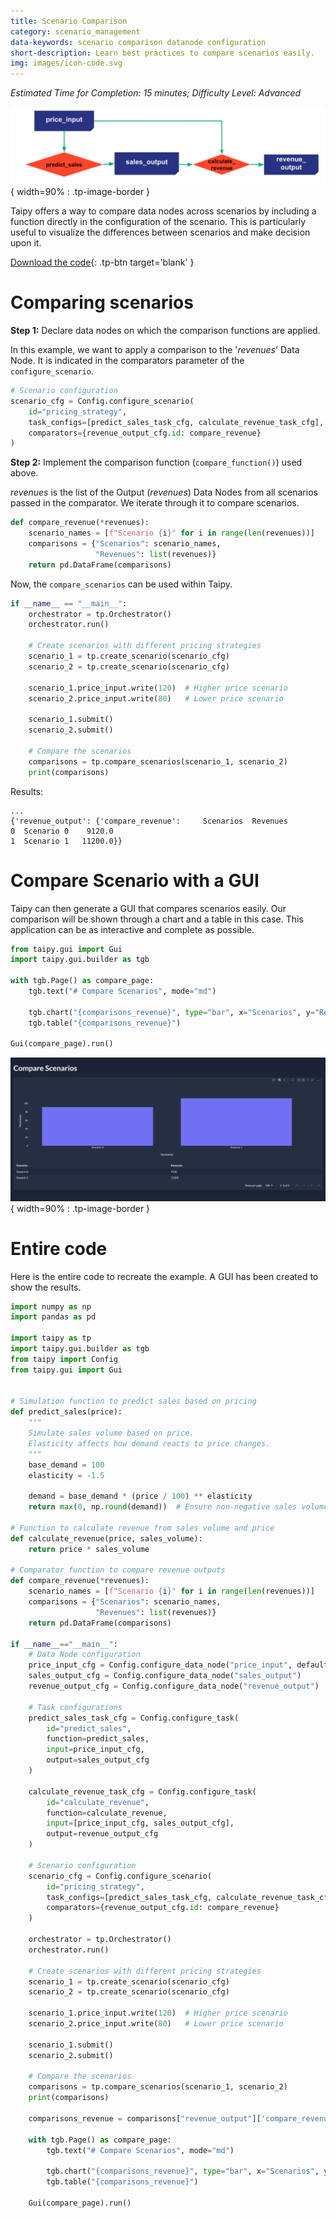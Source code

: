 ```yaml
---
title: Scenario Comparison
category: scenario_management
data-keywords: scenario comparison datanode configuration
short-description: Learn best practices to compare scenarios easily.
img: images/icon-code.svg
---
```


*Estimated Time for Completion: 15 minutes; Difficulty Level: Advanced*

![Configuration](images/config.svg){ width=90% : .tp-image-border }

Taipy offers a way to compare data nodes across scenarios by including a function directly in the
configuration of the scenario. This is particularly useful to visualize the differences between
scenarios and make decision upon it.

[Download the code](./src/scenario_comparison.py){: .tp-btn target='blank' }

# Comparing scenarios

**Step 1:** Declare data nodes on which the comparison functions are applied.

In this example, we want to apply a comparison to the '_revenues_' Data Node. It is indicated in
the comparators parameter of the `configure_scenario`.

```python
# Scenario configuration
scenario_cfg = Config.configure_scenario(
    id="pricing_strategy",
    task_configs=[predict_sales_task_cfg, calculate_revenue_task_cfg],
    comparators={revenue_output_cfg.id: compare_revenue}
)
```

**Step 2:** Implement the comparison function (`compare_function()`) used above.

_revenues_ is the list of the Output (*revenues*) Data Nodes from all scenarios passed in
the comparator. We iterate through it to compare scenarios.

```python
def compare_revenue(*revenues):
    scenario_names = [f"Scenario {i}" for i in range(len(revenues))]
    comparisons = {"Scenarios": scenario_names,
                   "Revenues": list(revenues)}
    return pd.DataFrame(comparisons)
```

Now, the `compare_scenarios` can be used within Taipy.

```python
if __name__ == "__main__":
    orchestrator = tp.Orchestrator()
    orchestrator.run()

    # Create scenarios with different pricing strategies
    scenario_1 = tp.create_scenario(scenario_cfg)
    scenario_2 = tp.create_scenario(scenario_cfg)

    scenario_1.price_input.write(120)  # Higher price scenario
    scenario_2.price_input.write(80)   # Lower price scenario

    scenario_1.submit()
    scenario_2.submit()

    # Compare the scenarios
    comparisons = tp.compare_scenarios(scenario_1, scenario_2)
    print(comparisons)
```

Results:

```
...
{'revenue_output': {'compare_revenue':     Scenarios  Revenues
0  Scenario 0    9120.0
1  Scenario 1   11200.0}}
```

# Compare Scenario with a GUI

Taipy can then generate a GUI that compares scenarios easily. Our comparison will be shown through
a chart and a table in this case. This application can be as interactive and complete as possible.

```python
from taipy.gui import Gui
import taipy.gui.builder as tgb

with tgb.Page() as compare_page:
    tgb.text("# Compare Scenarios", mode="md")

    tgb.chart("{comparisons_revenue}", type="bar", x="Scenarios", y="Revenues")
    tgb.table("{comparisons_revenue}")

Gui(compare_page).run()
```

![Comparison GUI](images/comparison.png){ width=90% : .tp-image-border }

# Entire code

Here is the entire code to recreate the example. A GUI has been created to show the results.

```python
import numpy as np
import pandas as pd

import taipy as tp
import taipy.gui.builder as tgb
from taipy import Config
from taipy.gui import Gui


# Simulation function to predict sales based on pricing
def predict_sales(price):
    """
    Simulate sales volume based on price.
    Elasticity affects how demand reacts to price changes.
    """
    base_demand = 100
    elasticity = -1.5

    demand = base_demand * (price / 100) ** elasticity
    return max(0, np.round(demand))  # Ensure non-negative sales volume

# Function to calculate revenue from sales volume and price
def calculate_revenue(price, sales_volume):
    return price * sales_volume

# Comparator function to compare revenue outputs
def compare_revenue(*revenues):
    scenario_names = [f"Scenario {i}" for i in range(len(revenues))]
    comparisons = {"Scenarios": scenario_names,
                   "Revenues": list(revenues)}
    return pd.DataFrame(comparisons)

if __name__=="__main__":
    # Data Node configuration
    price_input_cfg = Config.configure_data_node("price_input", default_data=100)
    sales_output_cfg = Config.configure_data_node("sales_output")
    revenue_output_cfg = Config.configure_data_node("revenue_output")

    # Task configurations
    predict_sales_task_cfg = Config.configure_task(
        id="predict_sales",
        function=predict_sales,
        input=price_input_cfg,
        output=sales_output_cfg
    )

    calculate_revenue_task_cfg = Config.configure_task(
        id="calculate_revenue",
        function=calculate_revenue,
        input=[price_input_cfg, sales_output_cfg],
        output=revenue_output_cfg
    )

    # Scenario configuration
    scenario_cfg = Config.configure_scenario(
        id="pricing_strategy",
        task_configs=[predict_sales_task_cfg, calculate_revenue_task_cfg],
        comparators={revenue_output_cfg.id: compare_revenue}
    )

    orchestrator = tp.Orchestrator()
    orchestrator.run()

    # Create scenarios with different pricing strategies
    scenario_1 = tp.create_scenario(scenario_cfg)
    scenario_2 = tp.create_scenario(scenario_cfg)

    scenario_1.price_input.write(120)  # Higher price scenario
    scenario_2.price_input.write(80)   # Lower price scenario

    scenario_1.submit()
    scenario_2.submit()

    # Compare the scenarios
    comparisons = tp.compare_scenarios(scenario_1, scenario_2)
    print(comparisons)

    comparisons_revenue = comparisons["revenue_output"]['compare_revenue']

    with tgb.Page() as compare_page:
        tgb.text("# Compare Scenarios", mode="md")

        tgb.chart("{comparisons_revenue}", type="bar", x="Scenarios", y="Revenues")
        tgb.table("{comparisons_revenue}")

    Gui(compare_page).run()
```
